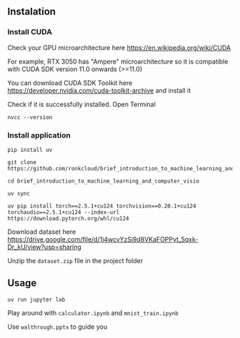 ## Instalation


### Install CUDA
Check your GPU microarchitecture here <a> https://en.wikipedia.org/wiki/CUDA </a>

For example, RTX 3050 has "Ampere" microarchitecture so it is compatible with CUDA SDK version 11.0 onwards (>=11.0)

You can download CUDA SDK Toolkit here <a>https://developer.nvidia.com/cuda-toolkit-archive</a> and install it

Check if it is successfully installed. Open Terminal

```
nvcc --version
```

### Install application
```
pip install uv
```

```
git clone https://github.com/ronkcloud/brief_introduction_to_machine_learning_and_computer_vision.git
```
```
cd brief_introduction_to_machine_learning_and_computer_visio
```

```
uv sync
```

```
uv pip install torch==2.5.1+cu124 torchvision==0.20.1+cu124 torchaudio==2.5.1+cu124 --index-url https://download.pytorch.org/whl/cu124
 ```

Download dataset here <a>https://drive.google.com/file/d/1j4wcvYzSi9d8VKaFOPPyt_5qxk-Dr_kU/view?usp=sharing</a>

Unzip the `dataset.zip` file in the project folder

## Usage


```
uv run jupyter lab
```
Play around with `calculator.ipynb` and `mnist_train.ipynb`

Use `walthrough.pptx` to guide you 